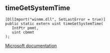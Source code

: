 ## timeGetSystemTime

```
[DllImport("winmm.dll", SetLastError = true)]
public static extern uint timeGetSystemTime(
   IntPtr pmmt,
   uint cbmmt
);
```

[Microsoft documentation](TODO)
